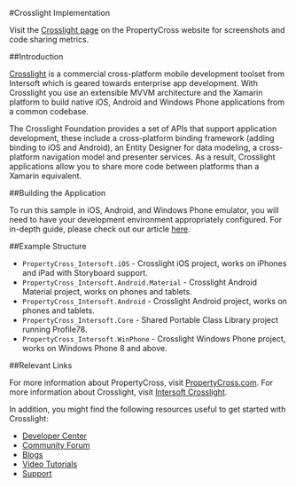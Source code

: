 #Crosslight Implementation

Visit the [Crosslight page](http://propertycross.com/crosslight/) on the PropertyCross website for screenshots and code sharing metrics.

##Introduction

[Crosslight](http://www.intersoftsolutions.com/crosslight) is a commercial cross-platform mobile development toolset from Intersoft which is geared towards enterprise app development. With Crosslight you use an extensible MVVM architecture and the Xamarin platform to build native iOS, Android and Windows Phone applications from a common codebase.

The Crosslight Foundation provides a set of APIs that support application development, these include a cross-platform binding framework (adding binding to iOS and Android), an Entity Designer for data modeling, a cross-platform navigation model and presenter services. As a result, Crosslight applications allow you to share more code between platforms than a Xamarin equivalent.

##Building the Application

To run this sample in iOS, Android, and Windows Phone emulator, you will need to have your development environment appropriately configured. For in-depth guide, please check out our article [here](http://developer.intersoftsolutions.com/display/crosslight/PropertyCross+Sample).

##Example Structure

* `PropertyCross_Intersoft.iOS` - Crosslight iOS project, works on iPhones and iPad with Storyboard support.
* `PropertyCross_Intersoft.Android.Material` - Crosslight Android Material project, works on phones and tablets.
* `PropertyCross_Intersoft.Android` - Crosslight Android project, works on phones and tablets.
* `PropertyCross_Intersoft.Core` - Shared Portable Class Library project running Profile78.
* `PropertyCross_Intersoft.WinPhone` - Crosslight Windows Phone project, works on Windows Phone 8 and above.

##Relevant Links

For more information about PropertyCross, visit [PropertyCross.com](http://www.propertycross.com).
For more information about Crosslight, visit [Intersoft Crosslight](http://www.intersoftsolutions/crosslight).

In addition, you might find the following resources useful to get started with Crosslight:
* <a href="http://developer.intersoftsolutions.com/display/crosslight">Developer Center</a>
* <a href="http://www.intersoftsolutions.com/Community/Crosslight">Community Forum</a>
* <a href="http://blog.intersoftsolutions.com">Blogs</a>
* <a href="http://developer.intersoftsolutions.com/display/crosslight/Video+Resources">Video Tutorials</a>
* <a href="http://www.intersoftsolutions.com/support">Support</a>
